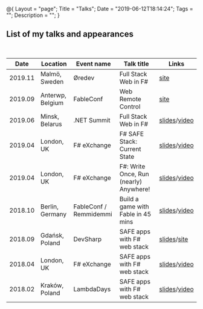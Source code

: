 @{
    Layout = "page";
    Title = "Talks";
    Date = "2019-06-12T18:14:24";
    Tags = "";
    Description = "";
}

## List of my talks and appearances

<br/>

| Date | Location | Event name | Talk title | Links |
|---|---|---|---|---|
| 2019.11 | Malmö, Sweden | Øredev | Full Stack Web in F# | [site](https://oredev.org/) |
| 2019.09 | Anterwp, Belgium | FableConf | Web Remote Control | [site](https://fable.io/fableconf/) |
| 2019.06 | Minsk, Belarus | .NET Summit | Full Stack Web in F# | [slides](https://theimowski.com/talk-full-stack-web-in-fsharp)/[video](https://youtu.be/VTGqJdGyb_k) |
| 2019.04 | London, UK | F# eXchange | F# SAFE Stack: Current State | [slides](https://theimowski.com/talk-safe-current-state)/[video](https://skillsmatter.com/skillscasts/13412-f-sharp-safe-stack-current-state) |
| 2019.04 | London, UK | F# eXchange | F#: Write Once, Run (nearly) Anywhere! | [slides](https://theimowski.com/talk-fsharp-write-once/)/[video](https://skillsmatter.com/skillscasts/13413-f-sharp-write-once-run-nearly-anywhere) |
| 2018.10 | Berlin, Germany | FableConf / Remmidemmi | Build a game with Fable in 45 mins | [slides](http://theimowski.com/talk-pang-game)/[video](https://youtu.be/uYjrwfWOflg) |
| 2018.09 | Gdańsk, Poland | DevSharp | SAFE apps with F# web stack | [slides](http://theimowski.com/talk-safe-stack)/[site](http://devsharp.pl/2018/index.html) |
| 2018.04 | London, UK | F# eXchange | SAFE apps with F# web stack | [slides](http://theimowski.com/talk-safe-stack)/[video](https://skillsmatter.com/skillscasts/11308-safe-apps-with-f-web-stack) |
| 2018.02 | Kraków, Poland | LambdaDays | SAFE apps with F# web stack | [slides](http://theimowski.com/talk-safe-stack)/[video](https://www.youtube.com/watch?v=LBekZt8QB4w)